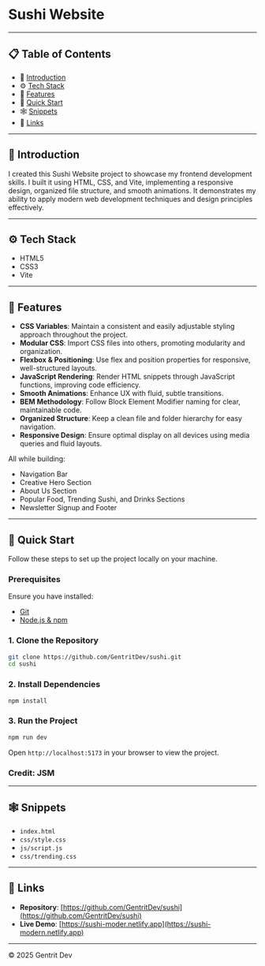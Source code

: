 # Sushi Website
---

## 📋 Table of Contents

* 🤖 [Introduction](#introduction)
* ⚙️ [Tech Stack](#tech-stack)
* 🔋 [Features](#features)
* 🤸 [Quick Start](#quick-start)
* 🕸️ [Snippets](#snippets)
* 🔗 [Links](#links)


---

## 🤖 Introduction

I created this Sushi Website project to showcase my frontend development skills. I built it using HTML, CSS, and Vite, implementing a responsive design, organized file structure, and smooth animations. It demonstrates my ability to apply modern web development techniques and design principles effectively.


---

## ⚙️ Tech Stack

* HTML5
* CSS3
* Vite

---

## 🔋 Features

* **CSS Variables**: Maintain a consistent and easily adjustable styling approach throughout the project.
* **Modular CSS**: Import CSS files into others, promoting modularity and organization.
* **Flexbox & Positioning**: Use flex and position properties for responsive, well-structured layouts.
* **JavaScript Rendering**: Render HTML snippets through JavaScript functions, improving code efficiency.
* **Smooth Animations**: Enhance UX with fluid, subtle transitions.
* **BEM Methodology**: Follow Block Element Modifier naming for clear, maintainable code.
* **Organized Structure**: Keep a clean file and folder hierarchy for easy navigation.
* **Responsive Design**: Ensure optimal display on all devices using media queries and fluid layouts.

All while building:

* Navigation Bar
* Creative Hero Section
* About Us Section
* Popular Food, Trending Sushi, and Drinks Sections
* Newsletter Signup and Footer

---

## 🤸 Quick Start

Follow these steps to set up the project locally on your machine.

### Prerequisites

Ensure you have installed:

* [Git](https://git-scm.com/)
* [Node.js & npm](https://nodejs.org/)

### 1. Clone the Repository

```bash
git clone https://github.com/GentritDev/sushi.git
cd sushi
```

### 2. Install Dependencies

```bash
npm install
```

### 3. Run the Project

```bash
npm run dev
```

Open `http://localhost:5173` in your browser to view the project.

### Credit: JSM 
---

## 🕸️ Snippets

* `index.html`
* `css/style.css`
* `js/script.js`
* `css/trending.css`

---

## 🔗 Links

* **Repository**: [https://github.com/GentritDev/sushi](https://github.com/GentritDev/sushi)
* **Live Demo**: [https://sushi-moder.netlify.app](https://sushi-modern.netlify.app)

---




© 2025 Gentrit Dev

